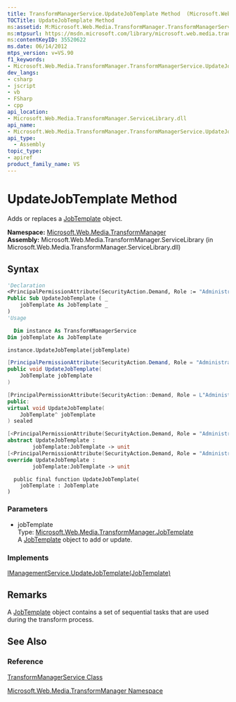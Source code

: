 ```yaml
---
title: TransformManagerService.UpdateJobTemplate Method  (Microsoft.Web.Media.TransformManager)
TOCTitle: UpdateJobTemplate Method
ms:assetid: M:Microsoft.Web.Media.TransformManager.TransformManagerService.UpdateJobTemplate(Microsoft.Web.Media.TransformManager.JobTemplate)
ms:mtpsurl: https://msdn.microsoft.com/library/microsoft.web.media.transformmanager.transformmanagerservice.updatejobtemplate(v=VS.90)
ms:contentKeyID: 35520622
ms.date: 06/14/2012
mtps_version: v=VS.90
f1_keywords:
- Microsoft.Web.Media.TransformManager.TransformManagerService.UpdateJobTemplate
dev_langs:
- csharp
- jscript
- vb
- FSharp
- cpp
api_location:
- Microsoft.Web.Media.TransformManager.ServiceLibrary.dll
api_name:
- Microsoft.Web.Media.TransformManager.TransformManagerService.UpdateJobTemplate
api_type:
  - Assembly
topic_type:
- apiref
product_family_name: VS
---
```


# UpdateJobTemplate Method

Adds or replaces a [JobTemplate](jobtemplate-class-microsoft-web-media-transformmanager.md) object.

**Namespace:**  [Microsoft.Web.Media.TransformManager](microsoft-web-media-transformmanager-namespace.md)  
**Assembly:**  Microsoft.Web.Media.TransformManager.ServiceLibrary (in Microsoft.Web.Media.TransformManager.ServiceLibrary.dll)

## Syntax

```vb
'Declaration
<PrincipalPermissionAttribute(SecurityAction.Demand, Role := "Administrators")> _
Public Sub UpdateJobTemplate ( _
    jobTemplate As JobTemplate _
)
'Usage

  Dim instance As TransformManagerService
Dim jobTemplate As JobTemplate

instance.UpdateJobTemplate(jobTemplate)
```

```csharp
[PrincipalPermissionAttribute(SecurityAction.Demand, Role = "Administrators")]
public void UpdateJobTemplate(
    JobTemplate jobTemplate
)
```

```cpp
[PrincipalPermissionAttribute(SecurityAction::Demand, Role = L"Administrators")]
public:
virtual void UpdateJobTemplate(
    JobTemplate^ jobTemplate
) sealed
```

``` fsharp
[<PrincipalPermissionAttribute(SecurityAction.Demand, Role = "Administrators")>]
abstract UpdateJobTemplate :
        jobTemplate:JobTemplate -> unit
[<PrincipalPermissionAttribute(SecurityAction.Demand, Role = "Administrators")>]
override UpdateJobTemplate :
        jobTemplate:JobTemplate -> unit
```

```jscript
  public final function UpdateJobTemplate(
    jobTemplate : JobTemplate
)
```

### Parameters

  - jobTemplate  
    Type: [Microsoft.Web.Media.TransformManager.JobTemplate](jobtemplate-class-microsoft-web-media-transformmanager.md)  
    A [JobTemplate](jobtemplate-class-microsoft-web-media-transformmanager.md) object to add or update.  

### Implements

[IManagementService.UpdateJobTemplate(JobTemplate)](imanagementservice-updatejobtemplate-method-microsoft-web-media-transformmanager.md)  

## Remarks

A [JobTemplate](jobtemplate-class-microsoft-web-media-transformmanager.md) object contains a set of sequential tasks that are used during the transform process.

## See Also

### Reference

[TransformManagerService Class](transformmanagerservice-class-microsoft-web-media-transformmanager.md)

[Microsoft.Web.Media.TransformManager Namespace](microsoft-web-media-transformmanager-namespace.md)
